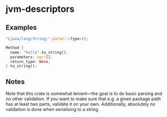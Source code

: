 # jvm-descriptors

## Examples

```rust
"Ljava/lang/String;".parse::<Type>();

Method {
  name: "hello".to_string(),
  parameters: vec![],
  return_type: None,
}.to_string();
```

## Notes

Note that this crate is somewhat lenient—the goal is to do basic parsing and no other validation. If you want to make sure that e.g. a given package path has at least two parts, validate it on your own. Additionally, absolutely no validation is done when serialising to a string.
